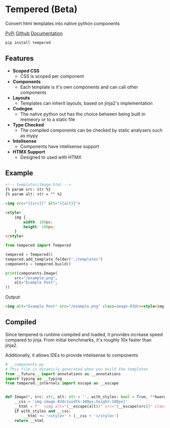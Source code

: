 # Tempered (Beta)

Convert html templates into native python components

[PyPi](https://pypi.org/project/tempered)
[Github](https://github.com/Ben-Brady/tempered)
[Documentation](https://github.com/Ben-Brady/tempered/blob/main/DOCUMENTATION.md)

```python
pip install tempered
```

## Features

- **Scoped CSS**
  - CSS is scoped per component
- **Components**
  - Each template is it's own components and can call other components
- **Layouts**
  - Templates can inherit layouts, based on jinja2's implementation
- **Codegen**
  - The native python out has the choice between being built in memeory or to a static file
- **Type Checked**
  - The compiled components can be checked by static analysers such as mypy
- **Intelisense**
  - Components have intelisense support
- **HTMX Support**
  - Designed to used with HTMX

## Example

```html
<!-- templates/Image.html -->
{% param src: str %}
{% param alt: str = "" %}

<img src="{{src}}" alt="{{alt}}">

<style>
    img {
        width: 100px;
        height: 100px;
    }
</style>
```

```python
from tempered import Tempered

tempered = Tempered()
tempered.add_template_folder("./templates")
components = tempered.build()

print(components.Image(
    src="/example.png",
    alt="Example Post",
))
```

Output:
```html
<img alt="Example Post" src="/example.png" class=image-83dc><style>img.image-83dc{width:100px;height:100px}</style>
```


## Compiled

Since tempered is runtime compiled and loaded, it provides increase speed compared to jinja. From initial benchmarks, it's roughly 10x faster than jinja2.

Additionally, it allows IDEs to provide intelisense to components


```python
# __components.py
# This file is dynamicly generated when you build the templates
from __future__ import annotations as __annotations
import typing as __typing
from tempered._internals import escape as __escape


def Image(*, src: str, alt: str = '', with_styles: bool = True, **kwargs: __typing.Any) -> str:
    __css = 'img.image-83dc{width:100px;height:100px}'
    __html = f'  <img alt="{__escape(alt)}" src="{__escape(src)}" class=image-83dc>'
    if with_styles and __css:
        __html += '<style>' + (__css + '</style>')
    return __html

```
